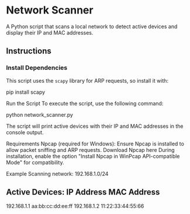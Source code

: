 # Network Scanner
A Python script that scans a local network to detect active devices and display their IP and MAC addresses.

## Instructions

### Install Dependencies
This script uses the `scapy` library for ARP requests, so install it with:

pip install scapy

Run the Script
To execute the script, use the following command:

python network_scanner.py

The script will print active devices with their IP and MAC addresses in the console output.

Requirements
Npcap (required for Windows): Ensure Npcap is installed to allow packet sniffing and ARP requests.
Download Npcap here
During installation, enable the option "Install Npcap in WinPcap API-compatible Mode" for compatibility.

Example
Scanning network: 192.168.1.0/24

Active Devices:
IP Address          MAC Address
-------------------------------
192.168.1.1         aa:bb:cc:dd:ee:ff
192.168.1.2         11:22:33:44:55:66